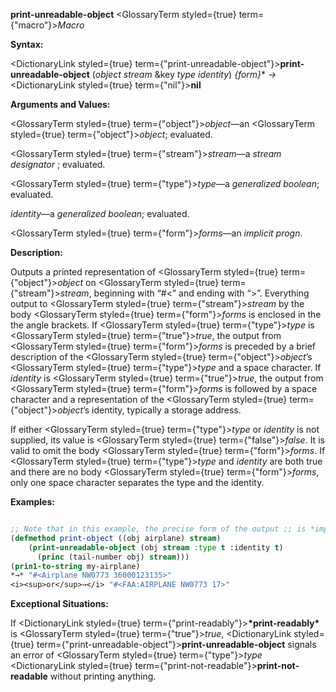 **print-unreadable-object** <GlossaryTerm styled={true} term={"macro"}><i>Macro</i></GlossaryTerm> 



**Syntax:** 



<DictionaryLink styled={true} term={"print-unreadable-object"}><b>print-unreadable-object</b></DictionaryLink> (*object stream* &amp;key *type identity*) *\{form\}*\* *→* <DictionaryLink styled={true} term={"nil"}><b>nil</b></DictionaryLink> 



**Arguments and Values:** 



<GlossaryTerm styled={true} term={"object"}><i>object</i></GlossaryTerm>—an <GlossaryTerm styled={true} term={"object"}><i>object</i></GlossaryTerm>; evaluated. 



<GlossaryTerm styled={true} term={"stream"}><i>stream</i></GlossaryTerm>—a *stream designator* ; evaluated. 



<GlossaryTerm styled={true} term={"type"}><i>type</i></GlossaryTerm>—a *generalized boolean*; evaluated. 







 



 



*identity*—a *generalized boolean*; evaluated. 



<GlossaryTerm styled={true} term={"form"}><i>forms</i></GlossaryTerm>—an *implicit progn*. 



**Description:** 



Outputs a printed representation of <GlossaryTerm styled={true} term={"object"}><i>object</i></GlossaryTerm> on <GlossaryTerm styled={true} term={"stream"}><i>stream</i></GlossaryTerm>, beginning with “#&lt;” and ending with “&gt;”. Everything output to <GlossaryTerm styled={true} term={"stream"}><i>stream</i></GlossaryTerm> by the body <GlossaryTerm styled={true} term={"form"}><i>forms</i></GlossaryTerm> is enclosed in the the angle brackets. If <GlossaryTerm styled={true} term={"type"}><i>type</i></GlossaryTerm> is <GlossaryTerm styled={true} term={"true"}><i>true</i></GlossaryTerm>, the output from <GlossaryTerm styled={true} term={"form"}><i>forms</i></GlossaryTerm> is preceded by a brief description of the <GlossaryTerm styled={true} term={"object"}><i>object</i></GlossaryTerm>’s <GlossaryTerm styled={true} term={"type"}><i>type</i></GlossaryTerm> and a space character. If *identity* is <GlossaryTerm styled={true} term={"true"}><i>true</i></GlossaryTerm>, the output from <GlossaryTerm styled={true} term={"form"}><i>forms</i></GlossaryTerm> is followed by a space character and a representation of the <GlossaryTerm styled={true} term={"object"}><i>object</i></GlossaryTerm>’s identity, typically a storage address. 



If either <GlossaryTerm styled={true} term={"type"}><i>type</i></GlossaryTerm> or *identity* is not supplied, its value is <GlossaryTerm styled={true} term={"false"}><i>false</i></GlossaryTerm>. It is valid to omit the body <GlossaryTerm styled={true} term={"form"}><i>forms</i></GlossaryTerm>. If <GlossaryTerm styled={true} term={"type"}><i>type</i></GlossaryTerm> and *identity* are both true and there are no body <GlossaryTerm styled={true} term={"form"}><i>forms</i></GlossaryTerm>, only one space character separates the type and the identity. 



**Examples:**
```lisp

;; Note that in this example, the precise form of the output ;; is *implementation-dependent*. 
(defmethod print-object ((obj airplane) stream) 
    (print-unreadable-object (obj stream :type t :identity t) 
      (princ (tail-number obj) stream))) 
(prin1-to-string my-airplane) 
*→* "#<Airplane NW0773 36000123135>" 
<i><sup>or</sup>→</i> "#<FAA:AIRPLANE NW0773 17>" 

```
**Exceptional Situations:** 



If <DictionaryLink styled={true} term={"print-readably"}><b>\*print-readably\*</b></DictionaryLink> is <GlossaryTerm styled={true} term={"true"}><i>true</i></GlossaryTerm>, <DictionaryLink styled={true} term={"print-unreadable-object"}><b>print-unreadable-object</b></DictionaryLink> signals an error of <GlossaryTerm styled={true} term={"type"}><i>type</i></GlossaryTerm> <DictionaryLink styled={true} term={"print-not-readable"}><b>print-not-readable</b></DictionaryLink> without printing anything. 



